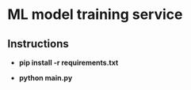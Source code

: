 # ML model training service

## Instructions

* **pip install -r requirements.txt**

* **python main.py**
